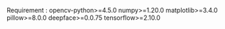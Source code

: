 Requirement : 
opencv-python>=4.5.0
numpy>=1.20.0
matplotlib>=3.4.0
pillow>=8.0.0
deepface>=0.0.75
tensorflow>=2.10.0
